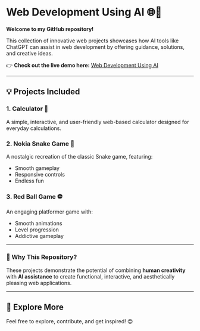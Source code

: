 # Web Development Using AI 🌐🤖  
**Welcome to my GitHub repository!**  

This collection of innovative web projects showcases how AI tools like ChatGPT can assist in web development by offering guidance, solutions, and creative ideas.  

👉 **Check out the live demo here:** [Web Development Using AI](https://krishmeghapara.github.io/Web_Dev_Using_AI/)  

---

## 💡 Projects Included  

### 1. **Calculator** 🧮  
A simple, interactive, and user-friendly web-based calculator designed for everyday calculations.  

### 2. **Nokia Snake Game** 🐍  
A nostalgic recreation of the classic Snake game, featuring:  
- Smooth gameplay  
- Responsive controls  
- Endless fun  

### 3. **Red Ball Game** ⚽  
An engaging platformer game with:  
- Smooth animations  
- Level progression  
- Addictive gameplay  

---

### 🌟 Why This Repository?  
These projects demonstrate the potential of combining **human creativity** with **AI assistance** to create functional, interactive, and aesthetically pleasing web applications.  

---

## 🔗 Explore More  
Feel free to explore, contribute, and get inspired! 😊  
